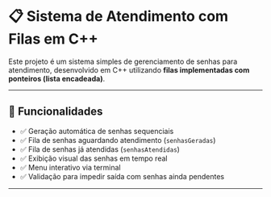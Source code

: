 # 📋 Sistema de Atendimento com Filas em C++

Este projeto é um sistema simples de gerenciamento de senhas para atendimento, desenvolvido em C++ utilizando **filas implementadas com ponteiros (lista encadeada)**.

---

## 🧠 Funcionalidades

- ✅ Geração automática de senhas sequenciais
- ✅ Fila de senhas aguardando atendimento (`senhasGeradas`)
- ✅ Fila de senhas já atendidas (`senhasAtendidas`)
- ✅ Exibição visual das senhas em tempo real
- ✅ Menu interativo via terminal
- ✅ Validação para impedir saída com senhas ainda pendentes

---

